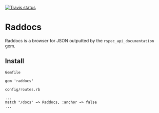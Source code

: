 [![Travis status](https://secure.travis-ci.org/oestrich/raddocs.png)](https://secure.travis-ci.org/oestrich/raddocs)


# Raddocs

Raddocs is a browser for JSON outputted by the `rspec_api_documentation` gem.

## Install

`Gemfile`

	gem 'raddocs'

`config/routes.rb`

	...
	match "/docs" => Raddocs, :anchor => false
	...